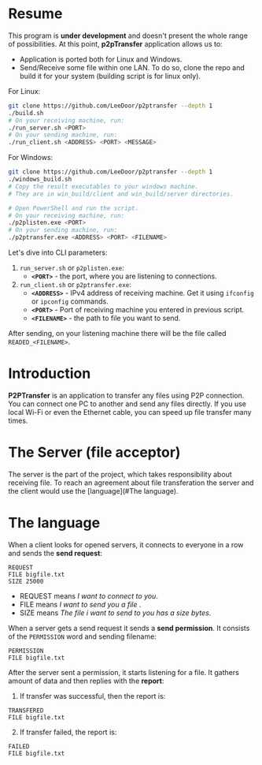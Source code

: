 # Resume
This program is **under development** and doesn't present the whole range of possibilities.
At this point, **p2pTransfer** application allows us to:
* Application is ported both for Linux and Windows.
* Send/Receive some file within one LAN.
To do so, clone the repo and build it for your system (building script is for linux only).

For Linux:
```bash
git clone https://github.com/LeeDoor/p2ptransfer --depth 1
./build.sh
# On your receiving machine, run:
./run_server.sh <PORT>
# On your sending machine, run:
./run_client.sh <ADDRESS> <PORT> <MESSAGE>
```
For Windows:
```bash
git clone https://github.com/LeeDoor/p2ptransfer --depth 1
./windows_build.sh
# Copy the result executables to your windows machine.
# They are in win_build/client and win_build/server directories.

# Open PowerShell and run the script.
# On your receiving machine, run:
./p2plisten.exe <PORT>
# On your sending machine, run:
./p2ptransfer.exe <ADDRESS> <PORT> <FILENAME>
```
Let's dive into CLI parameters:
1. `run_server.sh` or `p2plisten.exe`:
    * **`<PORT>`** - the port, where you are listening to connections.
2. `run_client.sh` or `p2ptransfer.exe`:
    * **`<ADDRESS>`** - IPv4 address of receiving machine. Get it using `ifconfig` or `ipconfig` commands.
    * **`<PORT>`** - Port of receiving machine you entered in previous script.
    * **`<FILENAME>`** - the path to file you want to send.

After sending, on your listening machine there will be the file called `READED_<FILENAME>`.
# Introduction
**P2PTransfer** is an application to transfer any files using P2P connection. You can connect one PC to another and send any files directly. If you use local Wi-Fi or even the Ethernet cable, you can speed up file transfer many times.
# The Server (file acceptor)
The server is the part of the project, which takes responsibility about receiving file. To reach an agreement about file transferation the server and the client would use the [language](#The language).
# The language
When a client looks for opened servers, it connects to everyone in a row and sends the **send request**:
```
REQUEST 
FILE bigfile.txt
SIZE 25000
```
* REQUEST means *I want to connect to you*.
* FILE means *I want to send you a file <filename>*.
* SIZE means *The file i want to send to you has a size <bytes> bytes*.

When a server gets a send request it sends a **send permission**. It consists of the `PERMISSION` word and sending filename:
```
PERMISSION 
FILE bigfile.txt
```
After the server sent a permission, it starts listening for a file. It gathers *<bytes>* amount of data and then replies with the **report**:
1. If transfer was successful, then the report is:
```
TRANSFERED 
FILE bigfile.txt
```
2. If transfer failed, the report is:
```
FAILED 
FILE bigfile.txt
```
